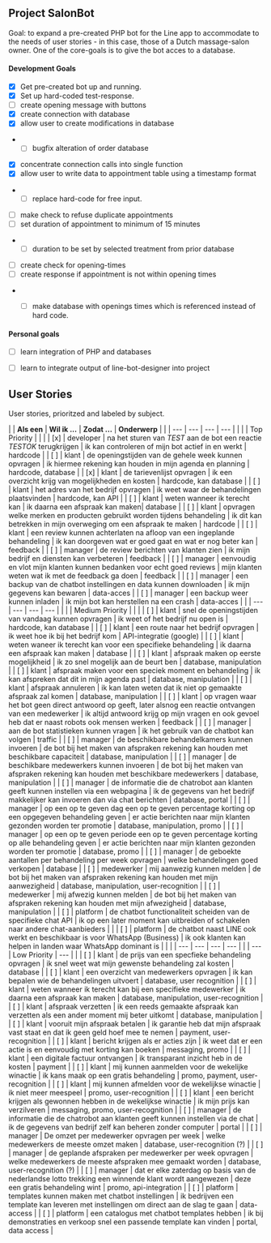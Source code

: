 ## Project SalonBot

Goal: to expand a pre-created PHP bot for the Line app to accommodate to the needs of user stories - in this case, those of a Dutch massage-salon owner. One of the core-goals is to give the bot acces to a database. 


#### Development Goals
* [x] Get pre-created bot up and running. 
* [x] Set up hard-coded test-response.
* [ ] create opening message with buttons
* [x] create connection with database
* [x] allow user to create modifications in database
* * [ ] bugfix alteration of order database
* [x] concentrate connection calls into single function
* [x] allow user to write data to appointment table using a timestamp format
* * [ ] replace hard-code for free input.
* [ ] make check to refuse duplicate appointments
* [ ] set duration of appointment to minimum of 15 minutes
* * [ ] duration to be set by selected treatment from prior database
* [ ] create check for opening-times
* [ ] create response if appointment is not within opening times
* * [ ] make database with openings times which is referenced instead of hard code. 



#### Personal goals
* [ ] learn integration of PHP and databases
* [ ] learn to integrate output of line-bot-designer into project



## User Stories

User stories, prioritzed and labeled by subject.

|  | **Als een** | **Wil ik ...** | **Zodat ...** | **Onderwerp** |
|  | --- | --- | --- | --- |
|  | | Top Priority | | |
|  [x]  | developer | na het sturen van *TEST* aan de bot een reactie  *TESTOK* terugkrijgen | ik kan controleren of mijn bot actief in en werkt | hardcode |
|  [ ]  | klant | de openingstijden van de gehele week kunnen opvragen | ik hiermee rekening kan houden in mijn agenda en planning | hardcode, database |
|  [x]  | klant | de tarievenlijst opvragen | ik een overzicht krijg van mogelijkheden en kosten | hardcode, kan database |
|  [ ]  | klant | het adres van het bedrijf opvragen | ik weet waar de behandelingen plaatsvinden | hardcode, kan API |
|  [ ]  | klant | weten wanneer ik terecht kan | ik daarna een afspraak kan maken| database |
|  [ ]  | klant | opvragen welke merken en producten gebruikt worden tijdens behandeling | ik dit kan betrekken in mijn overweging om een afspraak te maken | hardcode |
|  [ ]  | klant | een review kunnen achterlaten na afloop van een ingeplande behandeling | ik kan doorgeven wat er goed gaat en wat er nog beter kan | feedback |
|  [ ]  | manager | de review berichten van klanten zien | ik mijn bedrijf en diensten kan verbeteren | feedback |
|  [ ]  | manager | eenvoudig en vlot mijn klanten kunnen bedanken voor echt goed reviews | mijn klanten weten wat ik met de feedback ga doen | feedback |
|  [ ]  | manager | een backup van de chatbot instellingen en data kunnen downloaden | ik mijn gegevens kan bewaren | data-acces |
|  [ ]  | manager | een backup weer kunnen inladen | ik mijn bot kan herstellen na een crash | data-acces |
|  | --- | --- | --- | --- |
|  | | Medium Priority | | |
|  [ ]  | klant | snel de openingstijden van vandaag kunnen opvragen | ik weet of het bedrijf nu open is | hardcode, kan database |
|  [ ]  | klant | een route naar het bedrijf opvragen | ik weet hoe ik bij het bedrijf kom | API-integratie (google) |
|  [ ]  | klant | weten waneer ik terecht kan voor een specifieke behandeling | ik daarna een afspraak kan maken | database |
|  [ ]  | klant | afspraak maken op eerste mogelijkheid | ik zo snel mogelijk aan de beurt ben | database, manipulation |
|  [ ]  | klant | afspraak maken voor een speciek moment en behandeling | ik kan afspreken dat dit in mijn agenda past | database, manipulation |
|  [ ]  | klant | afspraak annuleren | ik kan laten weten dat ik niet op gemaakte afspraak zal komen | database, manipulation |
|  [ ]  | klant | op vragen waar het bot geen direct antwoord op geeft, later alsnog een reactie ontvangen van een medewerker | ik altijd antwoord krijg op mijn vragen en ook gevoel heb dat er naast robots ook mensen werken | feedback |
|  [ ]  | manager | aan de bot statistieken kunnen vragen | ik het gebruik van de chatbot kan volgen | traffic |
|  [ ]  | manager | de beschikbare behandelkamers kunnen invoeren | de bot bij het maken van afspraken rekening kan houden met beschikbare capaciteit | database, manipulation |
|  [ ]  | manager | de beschikbare medewerkers kunnen invoeren | de bot bij het maken van afspraken rekening kan houden met beschikbare medewerkers | database, manipulation |
|  [ ]  | manager | de informatie die de chatrobot aan klanten geeft kunnen instellen via een webpagina | ik de gegevens van het bedrijf makkelijker kan invoeren dan via chat berichten | database, portal |
|  [ ]  | manager | op een op te geven dag een op te geven percentage korting op een opgegeven behandeling geven | er actie berichten naar mijn klanten gezonden worden ter promotie | database, manipulation, promo |
|  [ ]  | manager | op een op te geven periode een op te geven percentage korting op alle behandeling geven | er actie berichten naar mijn klanten gezonden worden ter promotie | database, promo |
|  [ ]  | manager | de geboekte aantallen per behandeling per week opvragen | welke behandelingen goed verkopen | database |
|  [ ]  | medewerker | mij aanwezig kunnen melden | de bot bij het maken van afspraken rekening kan houden met mijn aanwezigheid | database, manipulation, user-recognition |
|  [ ]  | medewerker | mij afwezig kunnen melden | de bot bij het maken van afspraken rekening kan houden met mijn afwezigheid | database, manipulation |
|  [ ]  | platform | de chatbot functionaliteit scheiden van de specifieke chat API | ik op een later moment kan uitbreiden of schakelen naar andere chat-aanbieders | |
|  [ ]  | platform | de chatbot naast LINE ook werkt en beschikbaar is voor WhatsApp (Business) | ik ook klanten kan helpen in landen waar WhatsApp dominant is | |
|  | --- | --- | --- | --- |
|  | --- | Low Priority | --- | |
|  [ ]  | klant | de prijs van een specfieke behandeling opvragen | ik snel weet wat mijn gewenste behandeling zal kosten | database |
|  [ ]  | klant | een overzicht van medewerkers opvragen | ik kan bepalen wie de behandelingen uitvoert | database, user recognition |
|  [ ]  | klant | weten wanneer ik terecht kan bij een specifieke medewerker | ik daarna een afspraak kan maken | database, manipulation, user-recognition |
|  [ ]  | klant | afspraak verzetten | ik een reeds gemaakte afspraak kan verzetten als een ander moment mij beter uitkomt | database, manipulation |
|  [ ]  | klant | vooruit mijn afspraak betalen | ik garantie heb dat mijn afspraak vast staat en dat ik geen geld hoef mee te nemen | payment, user-recognition |
|  [ ]  | klant | bericht krijgen als er acties zijn | ik weet dat er een actie is en eenvoudig met korting kan boeken | messaging, promo |
|  [ ]  | klant | een digitale factuur ontvangen | ik transparant inzicht heb in de kosten | payment |
|  [ ]  | klant | mij kunnen aanmelden voor de wekelijke winactie | ik kans maak op een gratis behandeling | promo, payment, user-recognition |
|  [ ]  | klant | mij kunnen afmelden voor de wekelijkse winactie | ik niet meer meespeel | promo, user-recognition |
|  [ ]  | klant | een bericht krijgen als gewonnen hebben in de wekelijkse winactie | ik mijn prijs kan verzilveren | messaging, promo, user-recognition |
|  [ ]  | manager | de informatie die de chatrobot aan klanten geeft kunnen instellen via de chat | ik de gegevens van bedrijf zelf kan beheren zonder computer | portal |
|  [ ]  | manager | De omzet per medewerker opvragen per week | welke medewerkers de meeste omzet maken | database, user-recognition (?) |
|  [ ]  | manager | de geplande afspraken per medewerker per week opvragen | welke medewerkers de meeste afspraken mee gemaakt worden | database, user-recognition (?) |
|  [ ]  | manager | dat er elke zaterdag op basis van de nederlandse lotto trekking een winnende klant wordt aangewezen | deze een gratis behandeling wint | promo, api-integration |
|  [ ]  | platform | templates kunnen maken met chatbot instellingen | ik bedrijven een template kan leveren met instellingen om direct aan de slag te gaan | data-access |
|  [ ]  | platform | een catalogus met chatbot templates hebben | ik bij demonstraties en verkoop snel een passende template kan vinden | portal, data access |
